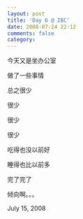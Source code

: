 ```yaml
---
layout: post
title: 'Day 6 @ IBC'
date: 2008-07-24 22:12
comments: false
category: 
---
```

    

今天又是坐办公室  

做了一些事情  

总之很少  

很少  

很少  

很少  

吃得也没以前好  

睡得也比以前多  

完了完了  

倾向啊。。。  

July 15, 2008
